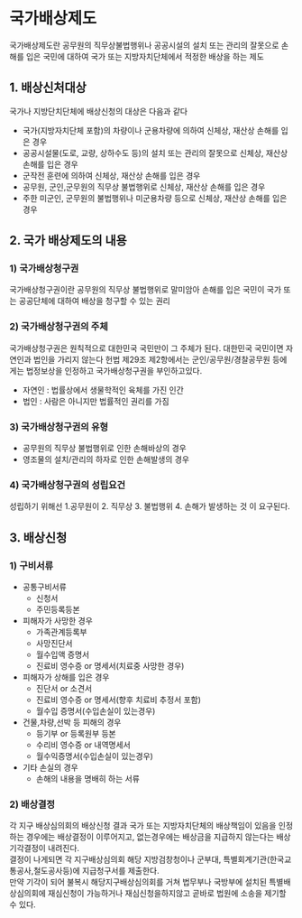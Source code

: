 # 국가배상제도
국가배상제도란 공무원의 직무상불법행위나 공공시설의 설치 또는 관리의 잘못으로 손해를 입은 국민에 대하여 국가 또는 지방자치단체에서 적정한 배상을 하는 제도

## 1. 배상신처대상
국가나 지방단치단체에 배상신청의 대상은 다음과 같다
- 국가(지방자치단체 포함)의 차량이나 군용차량에 의하여 신체상, 재산상 손해를 입은 경우
- 공공시설물(도로, 교량, 상하수도 등)의 설치 또는 관리의 잘못으로 신체상, 재산상 손해를 입은 경우
- 군작전 훈련에 의하여 신체상, 재산상 손해를 입은 경우
- 공무원, 군인,군무원의 직무상 불법행위로 신체상, 재산상 손해를 입은 경우
- 주한 미군인, 군무원의 불법행위나 미군용차량 등으로 신체상, 재산상 손해를 입은 경우

## 2. 국가 배상제도의 내용
### 1) 국가배상청구권
국가배상청구권이란 공무원의 직무상 불법행위로 말미암아 손해를 입은 국민이 국가 또는 공공단체에 대하여 배상을 청구할 수 있는 권리
  
### 2) 국가배상청구권의 주체
국가배상청구권은 원칙적으로 대한민국 국민만이 그 주체가 된다. 대한민국 국민이면 자연인과 법인을 가리지 않는다 헌법 제29조 제2항에서는 군인/공무원/경찰공무원 등에게는 법정보상을 인정하고 국가배상청구권을 부인하고있다.
- 자연인 : 법률상에서 생물학적인 육체를 가진 인간
- 법인 : 사람은 아니지만 법률적인 권리를 가짐
  
### 3) 국가배상청구권의 유형
- 공무원의 직무상 불법행위로 인한 손해바상의 경우
- 영조물의 설치/관리의 하자로 인한 손해발생의 경우

### 4) 국가배상청구권의 성립요건
성립하기 위해선 1.공무원이 2. 직무상 3. 불법행위 4. 손해가 발생하는 것 이 요구된다.
  
## 3. 배상신청
### 1) 구비서류 
- 공통구비서류
	- 신청서
	- 주민등록등본
- 피해자가 사망한 경우
     - 가족관계등록부
	 - 사망진단서
	 - 월수입액 증명서
	 - 진료비 영수증 or 명세서(치료중 사망한 경우)
- 피해자가 상해를 입은 경우
	- 진단서 or 소견서
	- 진료비 영수증 or 명세서(향후 치료비 추정서 포함)
	- 월수입 증명서(수입손실이 있는경우)
- 건물,차량,선박 등 피해의 경우
	- 등기부 or 등록원부 등본
	- 수리비 영수증 or 내역명세서
	- 월수익증명서(수입손실이 있는경우)
- 기타 손실의 경우
	- 손해의 내용을 명배히 하는 서류 

### 2) 배상결정
각 지구 배상심의회의 배상신청 결과 국가 또는 지방자치단체의 배상책임이 있음을 인정하는 경우에는 배상결정이 이루어지고, 없는경우에는 배상금을 지급하지 않는다는 배상 기각결정이 내려진다.<br>
결정이 나게되면 각 지구배상심의회 해당 지방검창청이나 군부대, 특별회계기관(한국교통공사,철도공사등)에 지급청구서를 제출한다.<br>
만약 기각이 되어 불복시 해당지구배상심의회를 거쳐 법무부나 국방부에 설치된 특별배상심의회에 재심신청이 가능하거나 재심신청을하지않고 곧바로 법원에 소송을 제기할 수 있다.
